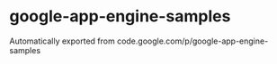 # google-app-engine-samples
Automatically exported from code.google.com/p/google-app-engine-samples

